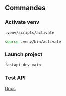 ## Commandes

### Activate venv

```sh
.venv/scripts/activate
```
```sh
source .venv/bin/activate
```

### Launch project

```sh
fastapi dev main
```

### Test API

<a href="localhost:8000/docs">Docs</a>
